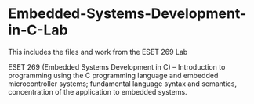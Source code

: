 # Embedded-Systems-Development-in-C-Lab
This includes the files and work from the ESET 269 Lab


ESET 269 (Embedded Systems Development in C) – Introduction to programming using the C programming language and embedded microcontroller systems; fundamental language syntax and semantics, concentration of the application to embedded systems.

